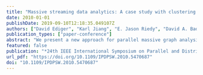 ```yaml
---
title: "Massive streaming data analytics: A case study with clustering coefficients"
date: 2010-01-01
publishDate: 2019-09-10T12:18:35.049107Z
authors: ["David Ediger", "Karl Jiang", "E. Jason Riedy", "David A. Bader"]
publication_types: ["paper-conference"]
abstract: "We present a new approach for parallel massive graph analysis of streaming, temporal data with a dynamic and extensible representation. Handling the constant stream of new data from health care, security, business, and social network applications requires new algorithms and data structures. We examine data structure and algorithm trade-offs that extract the parallelism necessary for high-performance updating analysis of massive graphs. Static analysis kernels often rely on storing input data in a specific structure. Maintaining these structures for each possible kernel with high data rates incurs a significant performance cost. A case study computing clustering coefficients on a general-purpose data structure demonstrates incremental updates can be more efficient than global recomputation. Within this kernel, we compare three methods for dynamically updating local clustering coefficients: a brute-force local recalculation, a sorting algorithm, and our new approximation method using a Bloom filter. On 32 processors of a Cray XMT with a synthetic scale-free graph of 2 24 ≈ 16 million vertices and 2 29 ≈ 537 million edges, the brute-force method processes a mean of over 50 000 updates per second and our Bloom filter approaches 200 000 updates per second."
featured: false
publication: "*24th IEEE International Symposium on Parallel and Distributed Processing, IPDPS 2010, Atlanta, Georgia, USA, 19-23 April 2010 - Workshop Proceedings*"
url_pdf: "https://doi.org/10.1109/IPDPSW.2010.5470687"
doi: "10.1109/IPDPSW.2010.5470687"
---
```


